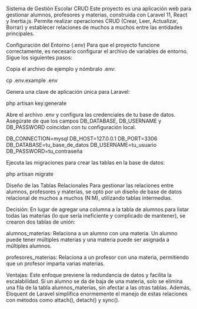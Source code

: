 Sistema de Gestión Escolar CRUD
Este proyecto es una aplicación web para gestionar alumnos, profesores y materias, construida con Laravel 11, React y Inertia.js. Permite realizar operaciones CRUD (Crear, Leer, Actualizar, Borrar) y establecer relaciones de muchos a muchos entre las entidades principales.

Configuración del Entorno (.env)
Para que el proyecto funcione correctamente, es necesario configurar el archivo de variables de entorno. Sigue los siguientes pasos:

Copia el archivo de ejemplo y nómbralo .env:

cp .env.example .env

Genera una clave de aplicación única para Laravel:

php artisan key:generate

Abre el archivo .env y configura las credenciales de tu base de datos. Asegúrate de que los campos DB_DATABASE, DB_USERNAME y DB_PASSWORD coincidan con tu configuración local.

DB_CONNECTION=mysql
DB_HOST=127.0.0.1
DB_PORT=3306
DB_DATABASE=tu_base_de_datos
DB_USERNAME=tu_usuario
DB_PASSWORD=tu_contraseña

Ejecuta las migraciones para crear las tablas en la base de datos:

php artisan migrate

Diseño de las Tablas Relacionales
Para gestionar las relaciones entre alumnos, profesores y materias, se optó por un diseño de base de datos relacional de muchos a muchos (N:M), utilizando tablas intermedias.

Decisión: En lugar de agregar una columna a la tabla de alumnos para listar todas las materias (lo que sería ineficiente y complicado de mantener), se crearon dos tablas de unión:

alumnos_materias: Relaciona a un alumno con una materia. Un alumno puede tener múltiples materias y una materia puede ser asignada a múltiples alumnos.

profesores_materias: Relaciona a un profesor con una materia, permitiendo que un profesor imparta varias materias.

Ventajas: Este enfoque previene la redundancia de datos y facilita la escalabilidad. Si un alumno se da de baja de una materia, solo se elimina una fila de la tabla alumnos_materias, sin afectar a las otras tablas. Además, Eloquent de Laravel simplifica enormemente el manejo de estas relaciones con métodos como attach(), detach() y sync().
